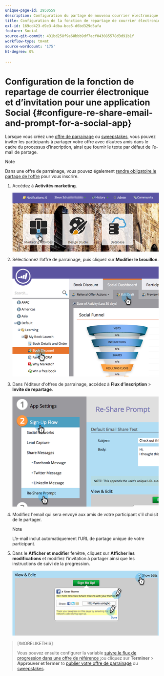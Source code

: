 ```yaml
---
unique-page-id: 2950559
description: Configuration du partage de nouveau courrier électronique et de l’invite pour une application Social - Documents Marketo - Documentation du produit
title: Configuration de la fonction de repartage de courrier électronique et d’invitation pour une application Social
exl-id: 169cd423-d9e3-4dba-bce5-d6bd329d5afa
feature: Social
source-git-commit: 431bd258f9a68bbb9df7acf043085578d3d91b1f
workflow-type: tm+mt
source-wordcount: '175'
ht-degree: 0%

---
```


# Configuration de la fonction de repartage de courrier électronique et d’invitation pour une application Social {#configure-re-share-email-and-prompt-for-a-social-app}

Lorsque vous créez une [offre de parrainage](/help/marketo/product-docs/demand-generation/social/referral-offers/create-a-referral-offer.md) ou [sweepstakes](/help/marketo/product-docs/demand-generation/social/sweepstakes/create-sweepstakes.md), vous pouvez inviter les participants à partager votre offre avec d’autres amis dans le cadre du processus d’inscription, ainsi que fournir le texte par défaut de l’e-mail de partage.

>[!NOTE]
>
>Dans une offre de parrainage, vous pouvez également [rendre obligatoire le partage de l’offre](/help/marketo/product-docs/demand-generation/social/social-functions/set-social-share-requirement.md) pour vous inscrire.

1. Accédez à **Activités marketing**.

   ![](assets/login-marketing-activities-3.png)

1. Sélectionnez l’offre de parrainage, puis cliquez sur **Modifier le brouillon**.

   ![](assets/image2014-9-22-11-3a6-3a56.png)

1. Dans l&#39;éditeur d&#39;offres de parrainage, accédez à **Flux d’inscription** > **Invite de repartage**.

   ![](assets/image2014-9-22-11-3a7-3a9.png)

1. Modifiez l&#39;email qui sera envoyé aux amis de votre participant s&#39;il choisit de le partager.

   >[!NOTE]
   >
   >L’e-mail inclut automatiquement l’URL de partage unique de votre participant.

1. Dans le **Afficher et modifier** fenêtre, cliquez sur **Afficher les modifications** et modifiez l’invitation à partager ainsi que les instructions de suivi de la progression.

   ![](assets/image2014-9-22-11-3a7-3a49.png)

>[!MORELIKETHIS]
>
>Vous pouvez ensuite configurer la variable [suivre le flux de progression dans une offre de référence ;](configure-track-progress-flow-for-a-referral-offer.md)ou cliquez sur **Terminer** > **Approuver et fermer** to [publier votre offre de parrainage](/help/marketo/product-docs/demand-generation/social/referral-offers/publish-a-referral-offer.md) ou [sweepstakes](/help/marketo/product-docs/demand-generation/social/sweepstakes/create-sweepstakes.md).
